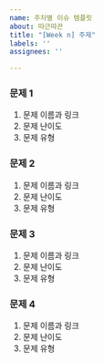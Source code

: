```yaml
---
name: 주차별 이슈 템플릿
about: 따근따끈
title: "[Week n] 주제"
labels: ''
assignees: ''

---
```


### 문제 1
1. 문제 이름과 링크
2. 문제 난이도
3. 문제 유형

### 문제 2
1. 문제 이름과 링크
2. 문제 난이도
3. 문제 유형

### 문제 3
1. 문제 이름과 링크
2. 문제 난이도
3. 문제 유형

### 문제 4
1. 문제 이름과 링크
2. 문제 난이도
3. 문제 유형
